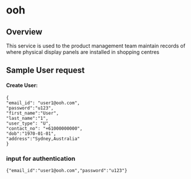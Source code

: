 # ooh

## Overview

This service is used to the product management team maintain records of where physical display panels are installed in shopping centres

## Sample User request

#### Create User:

```
{
"email_id": "user1@ooh.com",
"password":"u123",
"first_name":"User",
"last_name":"1",
"user_type": "U",
"contact_no": "+61000000000",
"dob":"1970-01-01",
"address":"Sydney,Australia"
}
```

### input for authentication

```
{"email_id":"user1@ooh.com","password":"u123"}

```
